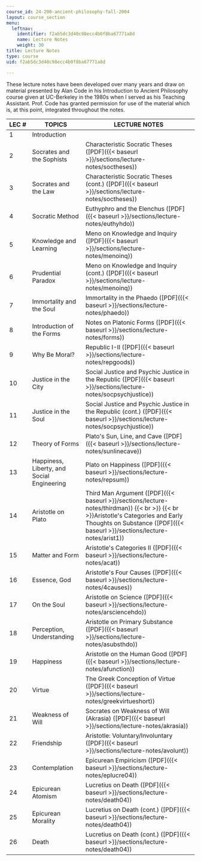 ```yaml
---
course_id: 24-200-ancient-philosophy-fall-2004
layout: course_section
menu:
  leftnav:
    identifier: f2ab5dc3d40c98ecc4b0f8ba67771a8d
    name: Lecture Notes
    weight: 30
title: Lecture Notes
type: course
uid: f2ab5dc3d40c98ecc4b0f8ba67771a8d

---
```


These lecture notes have been developed over many years and draw on material presented by Alan Code in his Introduction to Ancient Philosophy course given at UC-Berkeley in the 1980s when I served as his Teaching Assistant. Prof. Code has granted permission for use of the material which is, at this point, integrated throughout the notes.

| LEC # | TOPICS | LECTURE NOTES |
| --- | --- | --- |
| 1 | Introduction | &nbsp; |
| 2 | Socrates and the Sophists | Characteristic Socratic Theses ([PDF]({{< baseurl >}}/sections/lecture-notes/soctheses)) |
| 3 | Socrates and the Law | Characteristic Socratic Theses (cont.) ([PDF]({{< baseurl >}}/sections/lecture-notes/soctheses)) |
| 4 | Socratic Method | Euthyphro and the Elenchus ([PDF]({{< baseurl >}}/sections/lecture-notes/euthyhdo)) |
| 5 | Knowledge and Learning | Meno on Knowledge and Inquiry ([PDF]({{< baseurl >}}/sections/lecture-notes/menoinq)) |
| 6 | Prudential Paradox | Meno on Knowledge and Inquiry (cont.) ([PDF]({{< baseurl >}}/sections/lecture-notes/menoinq)) |
| 7 | Immortality and the Soul | Immortality in the Phaedo ([PDF]({{< baseurl >}}/sections/lecture-notes/phaedo)) |
| 8 | Introduction of the Forms | Notes on Platonic Forms ([PDF]({{< baseurl >}}/sections/lecture-notes/forms)) |
| 9 | Why Be Moral? | Republic I-II ([PDF]({{< baseurl >}}/sections/lecture-notes/repgoods)) |
| 10 | Justice in the City | Social Justice and Psychic Justice in the Republic ([PDF]({{< baseurl >}}/sections/lecture-notes/socpsychjustice)) |
| 11 | Justice in the Soul | Social Justice and Psychic Justice in the Republic (cont.) ([PDF]({{< baseurl >}}/sections/lecture-notes/socpsychjustice)) |
| 12 | Theory of Forms | Plato's Sun, Line, and Cave ([PDF]({{< baseurl >}}/sections/lecture-notes/sunlinecave)) |
| 13 | Happiness, Liberty, and Social Engineering | Plato on Happiness ([PDF]({{< baseurl >}}/sections/lecture-notes/repsum)) |
| 14 | Aristotle on Plato | Third Man Argument ([PDF]({{< baseurl >}}/sections/lecture-notes/thirdman))  {{< br >}}  {{< br >}}Aristotle's Categories and Early Thoughts on Substance ([PDF]({{< baseurl >}}/sections/lecture-notes/arist1)) |
| 15 | Matter and Form | Aristotle's Categories II ([PDF]({{< baseurl >}}/sections/lecture-notes/acat)) |
| 16 | Essence, God | Aristotle's Four Causes ([PDF]({{< baseurl >}}/sections/lecture-notes/4causes)) |
| 17 | On the Soul | Aristotle on Science ([PDF]({{< baseurl >}}/sections/lecture-notes/arsciencehdo)) |
| 18 | Perception, Understanding | Aristotle on Primary Substance ([PDF]({{< baseurl >}}/sections/lecture-notes/asubsthdo)) |
| 19 | Happiness | Aristotle on the Human Good ([PDF]({{< baseurl >}}/sections/lecture-notes/afunction)) |
| 20 | Virtue | The Greek Conception of Virtue ([PDF]({{< baseurl >}}/sections/lecture-notes/greekvirtueshort)) |
| 21 | Weakness of Will | Socrates on Weakness of Will (Akrasia) ([PDF]({{< baseurl >}}/sections/lecture-notes/akrasia)) |
| 22 | Friendship | Aristotle: Voluntary/Involuntary ([PDF]({{< baseurl >}}/sections/lecture-notes/avolunt)) |
| 23 | Contemplation | Epicurean Empiricism ([PDF]({{< baseurl >}}/sections/lecture-notes/eplucre04)) |
| 24 | Epicurean Atomism | Lucretius on Death ([PDF]({{< baseurl >}}/sections/lecture-notes/death04)) |
| 25 | Epicurean Morality | Lucretius on Death (cont.) ([PDF]({{< baseurl >}}/sections/lecture-notes/death04)) |
| 26 | Death | Lucretius on Death (cont.) ([PDF]({{< baseurl >}}/sections/lecture-notes/death04))